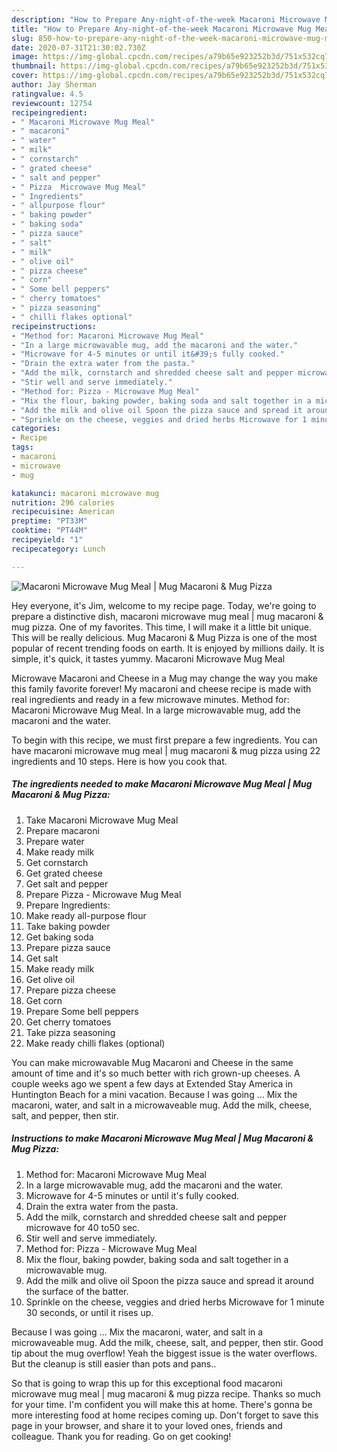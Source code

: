```yaml
---
description: "How to Prepare Any-night-of-the-week Macaroni Microwave Mug Meal | Mug Macaroni &amp;amp; Mug Pizza"
title: "How to Prepare Any-night-of-the-week Macaroni Microwave Mug Meal | Mug Macaroni &amp;amp; Mug Pizza"
slug: 850-how-to-prepare-any-night-of-the-week-macaroni-microwave-mug-meal-mug-macaroni-and-amp-mug-pizza
date: 2020-07-31T21:30:02.730Z
image: https://img-global.cpcdn.com/recipes/a79b65e923252b3d/751x532cq70/macaroni-microwave-mug-meal-mug-macaroni-mug-pizza-recipe-main-photo.jpg
thumbnail: https://img-global.cpcdn.com/recipes/a79b65e923252b3d/751x532cq70/macaroni-microwave-mug-meal-mug-macaroni-mug-pizza-recipe-main-photo.jpg
cover: https://img-global.cpcdn.com/recipes/a79b65e923252b3d/751x532cq70/macaroni-microwave-mug-meal-mug-macaroni-mug-pizza-recipe-main-photo.jpg
author: Jay Sherman
ratingvalue: 4.5
reviewcount: 12754
recipeingredient:
- " Macaroni Microwave Mug Meal"
- " macaroni"
- " water"
- " milk"
- " cornstarch"
- " grated cheese"
- " salt and pepper"
- " Pizza  Microwave Mug Meal"
- " Ingredients"
- " allpurpose flour"
- " baking powder"
- " baking soda"
- " pizza sauce"
- " salt"
- " milk"
- " olive oil"
- " pizza cheese"
- " corn"
- " Some bell peppers"
- " cherry tomatoes"
- " pizza seasoning"
- " chilli flakes optional"
recipeinstructions:
- "Method for: Macaroni Microwave Mug Meal"
- "In a large microwavable mug, add the macaroni and the water."
- "Microwave for 4-5 minutes or until it&#39;s fully cooked."
- "Drain the extra water from the pasta."
- "Add the milk, cornstarch and shredded cheese salt and pepper microwave for 40 to50 sec."
- "Stir well and serve immediately."
- "Method for: Pizza - Microwave Mug Meal"
- "Mix the flour, baking powder, baking soda and salt together in a microwavable mug."
- "Add the milk and olive oil Spoon the pizza sauce and spread it around the surface of the batter."
- "Sprinkle on the cheese, veggies and dried herbs Microwave for 1 minute 30 seconds, or until it rises up."
categories:
- Recipe
tags:
- macaroni
- microwave
- mug

katakunci: macaroni microwave mug 
nutrition: 296 calories
recipecuisine: American
preptime: "PT33M"
cooktime: "PT44M"
recipeyield: "1"
recipecategory: Lunch

---
```



![Macaroni Microwave Mug Meal | Mug Macaroni &amp; Mug Pizza](https://img-global.cpcdn.com/recipes/a79b65e923252b3d/751x532cq70/macaroni-microwave-mug-meal-mug-macaroni-mug-pizza-recipe-main-photo.jpg)

Hey everyone, it's Jim, welcome to my recipe page. Today, we're going to prepare a distinctive dish, macaroni microwave mug meal | mug macaroni &amp; mug pizza. One of my favorites. This time, I will make it a little bit unique. This will be really delicious.
 Mug Macaroni &amp; Mug Pizza is one of the most popular of recent trending foods on earth. It is enjoyed by millions daily. It is simple, it's quick, it tastes yummy. Macaroni Microwave Mug Meal 

Microwave Macaroni and Cheese in a Mug may change the way you make this family favorite forever! My macaroni and cheese recipe is made with real ingredients and ready in a few microwave minutes. Method for: Macaroni Microwave Mug Meal. In a large microwavable mug, add the macaroni and the water.


To begin with this recipe, we must first prepare a few ingredients. You can have macaroni microwave mug meal | mug macaroni &amp; mug pizza using 22 ingredients and 10 steps. Here is how you cook that.

<!--inarticleads1-->

##### The ingredients needed to make Macaroni Microwave Mug Meal | Mug Macaroni &amp; Mug Pizza:

1. Take  Macaroni Microwave Mug Meal
1. Prepare  macaroni
1. Prepare  water
1. Make ready  milk
1. Get  cornstarch
1. Get  grated cheese
1. Get  salt and pepper
1. Prepare  Pizza - Microwave Mug Meal
1. Prepare  Ingredients:
1. Make ready  all-purpose flour
1. Take  baking powder
1. Get  baking soda
1. Prepare  pizza sauce
1. Get  salt
1. Make ready  milk
1. Get  olive oil
1. Prepare  pizza cheese
1. Get  corn
1. Prepare  Some bell peppers
1. Get  cherry tomatoes
1. Take  pizza seasoning
1. Make ready  chilli flakes (optional)


You can make microwavable Mug Macaroni and Cheese in the same amount of time and it&#39;s so much better with rich grown-up cheeses. A couple weeks ago we spent a few days at Extended Stay America in Huntington Beach for a mini vacation. Because I was going … Mix the macaroni, water, and salt in a microwaveable mug. Add the milk, cheese, salt, and pepper, then stir. 

<!--inarticleads2-->

##### Instructions to make Macaroni Microwave Mug Meal | Mug Macaroni &amp; Mug Pizza:

1. Method for: Macaroni Microwave Mug Meal
1. In a large microwavable mug, add the macaroni and the water.
1. Microwave for 4-5 minutes or until it&#39;s fully cooked.
1. Drain the extra water from the pasta.
1. Add the milk, cornstarch and shredded cheese salt and pepper microwave for 40 to50 sec.
1. Stir well and serve immediately.
1. Method for: Pizza - Microwave Mug Meal
1. Mix the flour, baking powder, baking soda and salt together in a microwavable mug.
1. Add the milk and olive oil Spoon the pizza sauce and spread it around the surface of the batter.
1. Sprinkle on the cheese, veggies and dried herbs Microwave for 1 minute 30 seconds, or until it rises up.


Because I was going … Mix the macaroni, water, and salt in a microwaveable mug. Add the milk, cheese, salt, and pepper, then stir. Good tip about the mug overflow! Yeah the biggest issue is the water overflows. But the cleanup is still easier than pots and pans.. 

So that is going to wrap this up for this exceptional food macaroni microwave mug meal | mug macaroni &amp; mug pizza recipe. Thanks so much for your time. I'm confident you will make this at home. There's gonna be more interesting food at home recipes coming up. Don't forget to save this page in your browser, and share it to your loved ones, friends and colleague. Thank you for reading. Go on get cooking!
